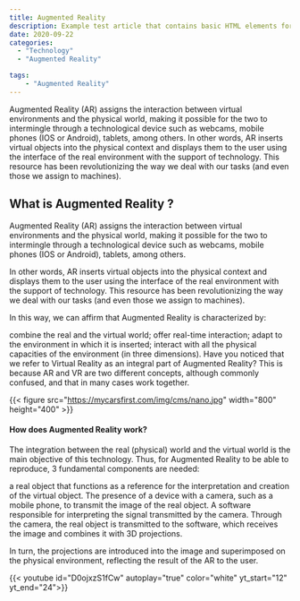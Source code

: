 ```yaml
---
title: Augmented Reality
description: Example test article that contains basic HTML elements for text formatting on the Web.
date: 2020-09-22
categories:
  - "Technology"
  - "Augmented Reality"

tags:
    - "Augmented Reality"
---
```

Augmented Reality (AR) assigns the interaction between virtual environments and the physical world, making it possible for the two to intermingle through a technological device such as webcams, mobile phones (IOS or Android), tablets, among others.
In other words, AR inserts virtual objects into the physical context and displays them to the user using the interface of the real environment with the support of technology. This resource has been revolutionizing the way we deal with our tasks (and even those we assign to machines).
<!--more-->



## What is Augmented Reality  ?

Augmented Reality (AR) assigns the interaction between virtual environments and the physical world, making it possible for the two to intermingle through a technological device such as webcams, mobile phones (IOS or Android), tablets, among others.

In other words, AR inserts virtual objects into the physical context and displays them to the user using the interface of the real environment with the support of technology. This resource has been revolutionizing the way we deal with our tasks (and even those we assign to machines).

In this way, we can affirm that Augmented Reality is characterized by:

combine the real and the virtual world;
offer real-time interaction;
adapt to the environment in which it is inserted;
interact with all the physical capacities of the environment (in three dimensions).
Have you noticed that we refer to Virtual Reality as an integral part of Augmented Reality? This is because AR and VR are two different concepts, although commonly confused, and that in many cases work together.


{{< figure src="https://mycarsfirst.com/img/cms/nano.jpg" width="800" height="400"  >}}


#### How does Augmented Reality work?


The integration between the real (physical) world and the virtual world is the main objective of this technology. Thus, for Augmented Reality to be able to reproduce, 3 fundamental components are needed:

a real object that functions as a reference for the interpretation and creation of the virtual object.
The presence of a device with a camera, such as a mobile phone, to transmit the image of the real object.
A software responsible for interpreting the signal transmitted by the camera.
Through the camera, the real object is transmitted to the software, which receives the image and combines it with 3D projections.

In turn, the projections are introduced into the image and superimposed on the physical environment, reflecting the result of the AR to the user.


{{< youtube id="D0ojxzS1fCw" autoplay="true" color="white" yt_start="12" yt_end="24">}}
